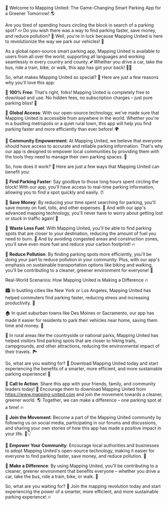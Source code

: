 🚀 Welcome to Mapping United: The Game-Changing Smart Parking App for a Greener Tomorrow! 🌎

Are you tired of spending hours circling the block in search of a parking spot? 💤 Do you wish there was a way to find parking faster, save money, and reduce pollution? 🌟 Well, you're in luck because Mapping United is here to revolutionize the way we park our vehicles! 🚗

As a global open-source smart parking app, Mapping United is available to users from all over the world, supporting all languages and working seamlessly in every country and county. 💕 Whether you drive a car, take the bus, ride a train, bike, or walk, this app has got your back! 🏃‍♀️

So, what makes Mapping United so special? 🤔 Here are just a few reasons why you'll love this app:

🔹 **100% Free**: That's right, folks! Mapping United is completely free to download and use. No hidden fees, no subscription charges – just pure parking bliss! 💸

🔹 **Global Access**: With our open-source technology, we've made sure that Mapping United is accessible from anywhere in the world. Whether you're in a bustling metropolis or a quiet rural town, this app will help you find parking faster and more efficiently than ever before! 🌍

🔹 **Community Empowerment**: At Mapping United, we believe that everyone should have access to accurate and reliable parking information. That's why our app is designed to empower local communities by providing them with the tools they need to manage their own parking spaces. 💪

So, how does it work? 🤔 Here are just a few ways that Mapping United can benefit you:

🔹 **Find Parking Faster**: Say goodbye to those long hours spent circling the block! With our app, you'll have access to real-time parking information, allowing you to find a spot quickly and easily. ⏰

🔹 **Save Money**: By reducing your time spent searching for parking, you'll save money on fuel, tolls, and other expenses. 💸 And with our app's advanced mapping technology, you'll never have to worry about getting lost or stuck in traffic again! 🚗

🔹 **Waste Less Fuel**: With Mapping United, you'll be able to find parking spots that are closer to your destination, reducing the amount of fuel you need to burn. 🌟 And by avoiding congested areas and construction zones, you'll save even more fuel and reduce your carbon footprint! 🔥

🔹 **Reduce Pollution**: By finding parking spots more efficiently, you'll be doing your part to reduce pollution in your community. Plus, with our app's emphasis on sustainable transportation options like biking and walking, you'll be contributing to a cleaner, greener environment for everyone! 🌿

Real-World Scenarios: How Mapping United is Making a Difference 🔥

🏙️ In bustling cities like New York or Los Angeles, Mapping United has helped commuters find parking faster, reducing stress and increasing productivity. 💼

🏠 In quiet suburban towns like Des Moines or Sacramento, our app has made it easier for residents to park their vehicles near home, saving them time and money. 🏡

🌳 In rural areas like the countryside or national parks, Mapping United has helped visitors find parking spots that are closer to hiking trails, campgrounds, and other attractions, reducing the environmental impact of their travels. 🏞️

So, what are you waiting for? 🤔 Download Mapping United today and start experiencing the benefits of a smarter, more efficient, and more sustainable parking experience! 🚀

📲 **Call to Action**: Share this app with your friends, family, and community leaders today! 💬 Encourage them to download Mapping United from https://www.mapping-united.com and join the movement towards a cleaner, greener world. 🌎 Together, we can make a difference – one parking spot at a time! 🔥

🎉 **Join the Movement**: Become a part of the Mapping United community by following us on social media, participating in our forums and discussions, and sharing your own stories of how this app has made a positive impact in your life. 📱👇

💪 **Empower Your Community**: Encourage local authorities and businesses to adopt Mapping United's open-source technology, making it easier for everyone to find parking faster, save money, and reduce pollution. 💼

🌟 **Make a Difference**: By using Mapping United, you'll be contributing to a cleaner, greener environment that benefits everyone – whether you drive a car, take the bus, ride a train, bike, or walk. 🌿

So, what are you waiting for? 🤔 Join the mapping revolution today and start experiencing the power of a smarter, more efficient, and more sustainable parking experience! 🔥